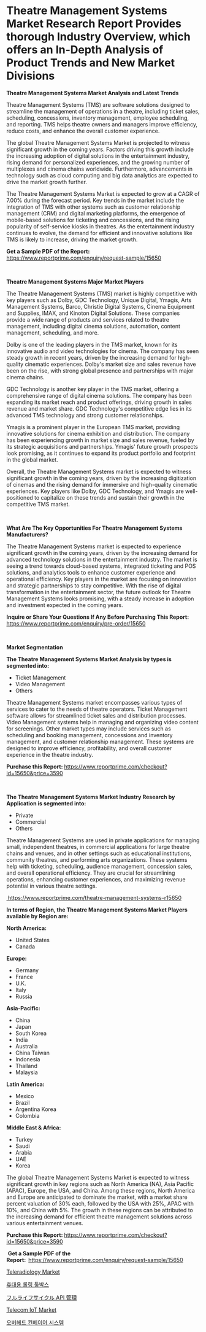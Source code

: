 <p><h1>Theatre Management Systems Market Research Report Provides thorough Industry Overview, which offers an In-Depth Analysis of Product Trends and New Market Divisions</h1></p><p><strong>Theatre Management Systems Market Analysis and Latest Trends</strong></p>
<p><p>Theatre Management Systems (TMS) are software solutions designed to streamline the management of operations in a theatre, including ticket sales, scheduling, concessions, inventory management, employee scheduling, and reporting. TMS helps theatre owners and managers improve efficiency, reduce costs, and enhance the overall customer experience.</p><p>The global Theatre Management Systems Market is projected to witness significant growth in the coming years. Factors driving this growth include the increasing adoption of digital solutions in the entertainment industry, rising demand for personalized experiences, and the growing number of multiplexes and cinema chains worldwide. Furthermore, advancements in technology such as cloud computing and big data analytics are expected to drive the market growth further.</p><p>The Theatre Management Systems Market is expected to grow at a CAGR of 7.00% during the forecast period. Key trends in the market include the integration of TMS with other systems such as customer relationship management (CRM) and digital marketing platforms, the emergence of mobile-based solutions for ticketing and concessions, and the rising popularity of self-service kiosks in theatres. As the entertainment industry continues to evolve, the demand for efficient and innovative solutions like TMS is likely to increase, driving the market growth.</p></p>
<p><strong>Get a Sample PDF of the Report:&nbsp;</strong> <a href="https://www.reportprime.com/enquiry/request-sample/15650">https://www.reportprime.com/enquiry/request-sample/15650</a></p>
<p>&nbsp;</p>
<p><strong>Theatre Management Systems Major Market Players</strong></p>
<p><p>The Theatre Management Systems (TMS) market is highly competitive with key players such as Dolby, GDC Technology, Unique Digital, Ymagis, Arts Management Systems, Barco, Christie Digital Systems, Cinema Equipment and Supplies, IMAX, and Kinoton Digital Solutions. These companies provide a wide range of products and services related to theatre management, including digital cinema solutions, automation, content management, scheduling, and more.</p><p>Dolby is one of the leading players in the TMS market, known for its innovative audio and video technologies for cinema. The company has seen steady growth in recent years, driven by the increasing demand for high-quality cinematic experiences. Dolby's market size and sales revenue have been on the rise, with strong global presence and partnerships with major cinema chains.</p><p>GDC Technology is another key player in the TMS market, offering a comprehensive range of digital cinema solutions. The company has been expanding its market reach and product offerings, driving growth in sales revenue and market share. GDC Technology's competitive edge lies in its advanced TMS technology and strong customer relationships.</p><p>Ymagis is a prominent player in the European TMS market, providing innovative solutions for cinema exhibition and distribution. The company has been experiencing growth in market size and sales revenue, fueled by its strategic acquisitions and partnerships. Ymagis' future growth prospects look promising, as it continues to expand its product portfolio and footprint in the global market.</p><p>Overall, the Theatre Management Systems market is expected to witness significant growth in the coming years, driven by the increasing digitization of cinemas and the rising demand for immersive and high-quality cinematic experiences. Key players like Dolby, GDC Technology, and Ymagis are well-positioned to capitalize on these trends and sustain their growth in the competitive TMS market.</p></p>
<p>&nbsp;</p>
<p><strong>What Are The Key Opportunities For Theatre Management Systems Manufacturers?</strong></p>
<p><p>The Theatre Management Systems market is expected to experience significant growth in the coming years, driven by the increasing demand for advanced technology solutions in the entertainment industry. The market is seeing a trend towards cloud-based systems, integrated ticketing and POS solutions, and analytics tools to enhance customer experience and operational efficiency. Key players in the market are focusing on innovation and strategic partnerships to stay competitive. With the rise of digital transformation in the entertainment sector, the future outlook for Theatre Management Systems looks promising, with a steady increase in adoption and investment expected in the coming years.</p></p>
<p><strong>Inquire or Share Your Questions If Any Before Purchasing This Report:</strong> <a href="https://www.reportprime.com/enquiry/pre-order/15650">https://www.reportprime.com/enquiry/pre-order/15650</a></p>
<p>&nbsp;</p>
<p><strong>Market Segmentation</strong></p>
<p><strong>The Theatre Management Systems Market Analysis by types is segmented into:</strong></p>
<p><ul><li>Ticket Management</li><li>Video Management</li><li>Others</li></ul></p>
<p><p>Theatre Management Systems market encompasses various types of services to cater to the needs of theatre operators. Ticket Management software allows for streamlined ticket sales and distribution processes. Video Management systems help in managing and organizing video content for screenings. Other market types may include services such as scheduling and booking management, concessions and inventory management, and customer relationship management. These systems are designed to improve efficiency, profitability, and overall customer experience in the theatre industry.</p></p>
<p><strong>Purchase this Report:&nbsp;</strong><a href="https://www.reportprime.com/checkout?id=15650&price=3590">https://www.reportprime.com/checkout?id=15650&price=3590</a></p>
<p>&nbsp;</p>
<p><strong>The Theatre Management Systems Market Industry Research by Application is segmented into:</strong></p>
<p><ul><li>Private</li><li>Commercial</li><li>Others</li></ul></p>
<p><p>Theatre Management Systems are used in private applications for managing small, independent theatres, in commercial applications for large theatre chains and venues, and in other settings such as educational institutions, community theatres, and performing arts organizations. These systems help with ticketing, scheduling, audience management, concession sales, and overall operational efficiency. They are crucial for streamlining operations, enhancing customer experiences, and maximizing revenue potential in various theatre settings.</p></p>
<p><a href="https://www.reportprime.com/theatre-management-systems-r15650">&nbsp;https://www.reportprime.com/theatre-management-systems-r15650</a></p>
<p><strong>In terms of Region, the Theatre Management Systems Market Players available by Region are:</strong></p>
<p>
    <p> <strong> North America: </strong>
        <ul>
            <li>United States</li>
            <li>Canada</li>
        </ul>
        </p> 
    <p> <strong> Europe: </strong>
        <ul>
            <li>Germany</li>
            <li>France</li>
            <li>U.K.</li>
            <li>Italy</li>
            <li>Russia</li>
        </ul>
        </p> 
    <p> <strong> Asia-Pacific: </strong>
        <ul>
            <li>China</li>
            <li>Japan</li>
            <li>South Korea</li>
            <li>India</li>
            <li>Australia</li>
            <li>China Taiwan</li>
            <li>Indonesia</li>
            <li>Thailand</li>
            <li>Malaysia</li>
        </ul>
        </p> 
    <p> <strong> Latin America: </strong>
        <ul>
            <li>Mexico</li>
            <li>Brazil</li>
            <li>Argentina Korea</li>
            <li>Colombia</li>
        </ul>
        </p> 
    <p> <strong> Middle East & Africa: </strong>
        <ul>
            <li>Turkey</li>
            <li>Saudi</li>
            <li>Arabia</li>
            <li>UAE</li>
            <li>Korea</li>
        </ul>
    </p>
    </p>
<p><p>The global Theatre Management Systems Market is expected to witness significant growth in key regions such as North America (NA), Asia Pacific (APAC), Europe, the USA, and China. Among these regions, North America and Europe are anticipated to dominate the market, with a market share percent valuation of 30% each, followed by the USA with 25%, APAC with 10%, and China with 5%. The growth in these regions can be attributed to the increasing demand for efficient theatre management solutions across various entertainment venues.</p></p>
<p><strong>Purchase this Report: </strong><a href="https://www.reportprime.com/checkout?id=15650&price=3590">https://www.reportprime.com/checkout?id=15650&price=3590</a></p>
<p>&nbsp;<strong>Get a Sample PDF of the Report:&nbsp;&nbsp;</strong><a href="https://www.reportprime.com/enquiry/request-sample/15650">https://www.reportprime.com/enquiry/request-sample/15650</a></p>
<p><strong></strong></p>
<p><p><a href="https://github.com/redneck06/Market-Research-Report-List-2/blob/main/teleradiology-market.md">Teleradiology Market</a></p><p><a href="https://medium.com/@ethawolf/%ED%9C%B4%EB%8C%80%EC%9A%A9-%EB%A1%A4%EB%A7%81-%ED%88%B4%EB%B0%95%EC%8A%A4-%EC%8B%9C%EC%9E%A5-%EC%9C%A0%ED%98%95-%EC%9D%91%EC%9A%A9-%EB%B0%8F-%EC%A7%80%EB%A6%AC%EC%97%90-%EB%8C%80%ED%95%9C-%EC%A2%85%ED%95%A9%EC%A0%81%EC%9D%B8-%ED%8F%89%EA%B0%80-c28dacd78859">휴대용 롤링 툴박스</a></p><p><a href="https://medium.com/@pedrogers56456/%E3%83%95%E3%83%AB%E3%83%A9%E3%82%A4%E3%83%95%E3%82%B5%E3%82%A4%E3%82%AF%E3%83%ABapi%E7%AE%A1%E7%90%86%E5%B8%82%E5%A0%B4%E3%81%AE%E8%A6%8F%E6%A8%A1-%E5%B8%82%E5%A0%B4%E5%B1%95%E6%9C%9B%E3%81%A8%E5%B8%82%E5%A0%B4%E4%BA%88%E6%B8%AC-2024%E5%B9%B4%E3%81%8B%E3%82%892031%E5%B9%B4-66e2e5f53418">フルライフサイクル API 管理</a></p><p><a href="https://github.com/nicoletavirag/Market-Research-Report-List-2/blob/main/telecom-iot-market.md">Telecom IoT Market</a></p><p><a href="https://github.com/LanceOlsotn8978/Market-Research-Report-List-1/blob/main/118806323634.md">오버헤드 컨베이어 시스템</a></p></p>
